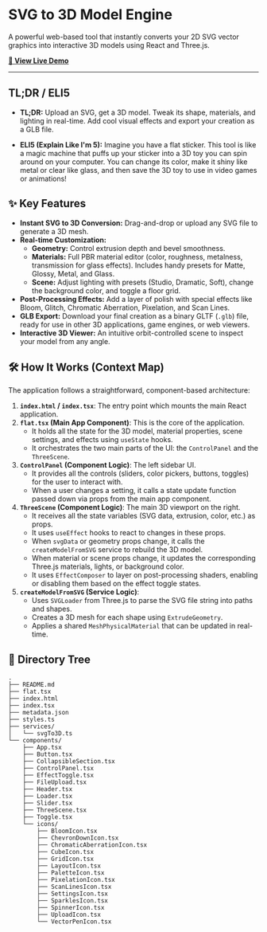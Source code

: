 # SVG to 3D Model Engine

A powerful web-based tool that instantly converts your 2D SVG vector graphics into interactive 3D models using React and Three.js.

**[🚀 View Live Demo](https://comfortable-whoever-839576.framer.app/)**



---

## TL;DR / ELI5

*   **TL;DR:** Upload an SVG, get a 3D model. Tweak its shape, materials, and lighting in real-time. Add cool visual effects and export your creation as a GLB file.

*   **ELI5 (Explain Like I'm 5):** Imagine you have a flat sticker. This tool is like a magic machine that puffs up your sticker into a 3D toy you can spin around on your computer. You can change its color, make it shiny like metal or clear like glass, and then save the 3D toy to use in video games or animations!

## ✨ Key Features

-   **Instant SVG to 3D Conversion:** Drag-and-drop or upload any SVG file to generate a 3D mesh.
-   **Real-time Customization:**
    -   **Geometry:** Control extrusion depth and bevel smoothness.
    -   **Materials:** Full PBR material editor (color, roughness, metalness, transmission for glass effects). Includes handy presets for Matte, Glossy, Metal, and Glass.
    -   **Scene:** Adjust lighting with presets (Studio, Dramatic, Soft), change the background color, and toggle a floor grid.
-   **Post-Processing Effects:** Add a layer of polish with special effects like Bloom, Glitch, Chromatic Aberration, Pixelation, and Scan Lines.
-   **GLB Export:** Download your final creation as a binary GLTF (`.glb`) file, ready for use in other 3D applications, game engines, or web viewers.
-   **Interactive 3D Viewer:** An intuitive orbit-controlled scene to inspect your model from any angle.

## 🛠️ How It Works (Context Map)

The application follows a straightforward, component-based architecture:

1.  **`index.html` / `index.tsx`**: The entry point which mounts the main React application.
2.  **`flat.tsx` (Main App Component)**: This is the core of the application.
    -   It holds all the state for the 3D model, material properties, scene settings, and effects using `useState` hooks.
    -   It orchestrates the two main parts of the UI: the `ControlPanel` and the `ThreeScene`.
3.  **`ControlPanel` (Component Logic)**: The left sidebar UI.
    -   It provides all the controls (sliders, color pickers, buttons, toggles) for the user to interact with.
    -   When a user changes a setting, it calls a state update function passed down via props from the main app component.
4.  **`ThreeScene` (Component Logic)**: The main 3D viewport on the right.
    -   It receives all the state variables (SVG data, extrusion, color, etc.) as props.
    -   It uses `useEffect` hooks to react to changes in these props.
    -   When `svgData` or geometry props change, it calls the `createModelFromSVG` service to rebuild the 3D model.
    -   When material or scene props change, it updates the corresponding Three.js materials, lights, or background color.
    -   It uses `EffectComposer` to layer on post-processing shaders, enabling or disabling them based on the effect toggle states.
5.  **`createModelFromSVG` (Service Logic)**:
    -   Uses `SVGLoader` from Three.js to parse the SVG file string into paths and shapes.
    -   Creates a 3D mesh for each shape using `ExtrudeGeometry`.
    -   Applies a shared `MeshPhysicalMaterial` that can be updated in real-time.

## 🌳 Directory Tree

```
.
├── README.md
├── flat.tsx
├── index.html
├── index.tsx
├── metadata.json
├── styles.ts
├── services/
│   └── svgTo3D.ts
└── components/
    ├── App.tsx
    ├── Button.tsx
    ├── CollapsibleSection.tsx
    ├── ControlPanel.tsx
    ├── EffectToggle.tsx
    ├── FileUpload.tsx
    ├── Header.tsx
    ├── Loader.tsx
    ├── Slider.tsx
    ├── ThreeScene.tsx
    ├── Toggle.tsx
    └── icons/
        ├── BloomIcon.tsx
        ├── ChevronDownIcon.tsx
        ├── ChromaticAberrationIcon.tsx
        ├── CubeIcon.tsx
        ├── GridIcon.tsx
        ├── LayoutIcon.tsx
        ├── PaletteIcon.tsx
        ├── PixelationIcon.tsx
        ├── ScanLinesIcon.tsx
        ├── SettingsIcon.tsx
        ├── SparklesIcon.tsx
        ├── SpinnerIcon.tsx
        ├── UploadIcon.tsx
        └── VectorPenIcon.tsx
```
